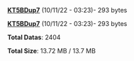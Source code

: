 [**KT5BDup7**](/data/KT5BDup7.txt) (10/11/22 - 03:23)- 293 bytes

[**KT5BDup7**](/data/KT5BDup7.txt) (10/11/22 - 03:23)- 293 bytes

**Total Datas**: 2404

**Total Size**: 13.72 MB / 13.7 MB